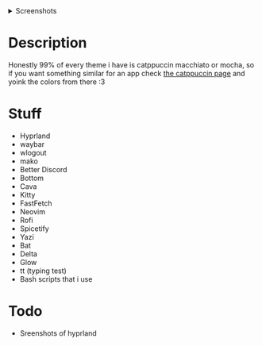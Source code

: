 <details>
<summary>Screenshots</summary>

![Neovim with Bottom](./Screenshots/nvim_bottom.png)
![Spotify with Cava](./Screenshots/music.png)
![Stuff](./Screenshots/stuff.png)
![Rofi](./Screenshots/rofi.png)

</details>

# Description
Honestly 99% of every theme i have is catppuccin macchiato or mocha, so if you want something similar for an app check [the catppuccin page](https://github.com/catppuccin/catppuccin) and yoink the colors from there :3

# Stuff
- Hyprland
- waybar
- wlogout
- mako
- Better Discord
- Bottom
- Cava
- Kitty 
- FastFetch
- Neovim
- Rofi
- Spicetify
- Yazi
- Bat
- Delta
- Glow
- tt (typing test)
- Bash scripts that i use

# Todo
- Sreenshots of hyprland
